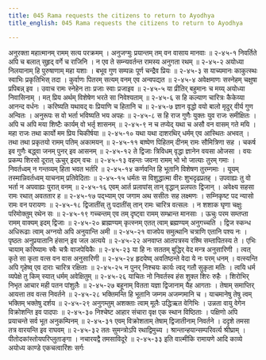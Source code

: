 ```yaml
---
title: 045 Rama requests the citizens to return to Ayodhya
title_english: 045 Rama requests the citizens to return to Ayodhya

---
```

<div class="audioEmbed"  caption="श्रीराम-हरिसीताराममूर्ति-घनपाठिभ्यां वचनम्" src="https://archive.org/download/Ramayana-recitation-Sriram-harisItArAmamUrti-Ghanapaati-v2/Kanda_2/Kanda_2_AYK-045-Thamasa_Theera_Gamanam.mp3"></div>
अनुरक्ता महात्मानम् रामम् सत्य परक्रमम् ।  
अनुजग्मुः प्रयान्तम् तम् वन वासाय मानवाः ॥ २-४५-१  
निवर्तिते अपि च बलात् सुहृद् वर्गे च राजिनि ।  
न एव ते सम्न्यवर्तन्त रामस्य अनुगता रथम् ॥ २-४५-२  
अयोध्या निलयानाम् हि पुरुषाणाम् महा यशाः ।  
बभूव गुण सम्पन्नः पूर्ण चन्द्रैव प्रियः ॥ २-४५-३  
स याच्यमानः काकुत्स्थः स्वाभिः प्रकृतिभिस् तदा ।  
कुर्वाणः पितरम् सत्यम् वनम् एव अन्वपद्यत ॥ २-४५-४  
अवेक्षमाणः सस्नेहम् चक्षुषा प्रपिबन्न् इव ।  
उवाच रामः स्नेहेन ताः प्रजाः स्वाः प्रजाइव ॥ २-४५-५  
या प्रीतिर् बहुमानः च मय्य् अयोध्या निवासिनाम् ।  
मत् प्रिय अर्थम् विशेषेण भरते सा निवेश्यताम् ॥ २-४५-६  
स हि कल्याण चारित्रः कैकेय्या आनन्द वर्धनः ।  
करिष्यति यथावद् वः प्रियाणि च हितानि च ॥ २-४५-७  
ज्ञान वृद्धो वयो बालो मृदुर् वीर्य गुण अन्वितः ।  
अनुरूपः स वो भर्ता भविष्यति भय अपहः ॥ २-४५-८  
स हि राज गुणैः युक्तः युव राजः समीक्षितः ।  
अपि च अपि मया शिष्टैः कार्यम् वो भर्तृ शासनम् ॥ २-४५-९  
न च तप्येद् यथा च असौ वन वासम् गते मयि ।  
महा राजः तथा कार्यो मम प्रिय चिकीर्षया ॥ २-४५-१०  
यथा यथा दाशरथिर् धर्मम् एव आस्थितः अभवत् ।  
तथा तथा प्रकृतयो रामम् पतिम् अकामयन् ॥ २-४५-११  
बाष्पेण पिहितम् दीनम् रामः सौमित्रिणा सह ।  
चकर्ष इव गुणैः बद्ध्वा जनम् पुनर् इव आसनम् ॥ २-४५-१२  
ते द्विजाः त्रिविधम् वृद्धा ज्ञानेन वयसा ओजसा ।  
वयः प्रकम्प शिरसो दूरात् ऊचुर् इदम् वचः ॥ २-४५-१३  
वहन्तः जवना रामम् भो भो जात्याः तुरम् गमाः ।  
निवर्तध्वम् न गन्तव्यम् हिता भवत भर्तरि ॥ २-४५-१४  
कर्णवन्ति हि भूतानि विशेषण तुरम्गमाः ।  
यूयम् तस्मान्निवर्तध्वम् याचनाम् प्रतिवेदिताः ॥ २-४५-१५  
धर्मतः स विशुद्धात्मा वीरः शुभदृढप्रतह् ।  
उपवाह्यः तु वो भर्ता न अपवाह्यः पुरात् वनम् ॥ २-४५-१६  
एवम् आर्त प्रलापांस् तान् वृद्धान् प्रलपतः द्विजान् ।  
अवेक्ष्य सहसा रामः रथात् अवततार ह ॥ २-४५-१७  
पद्भ्याम् एव जगाम अथ ससीतः सह लक्ष्मणः ।  
सम्निकृष्ट पद न्यासो रामः वन परायणः ॥ २-४५-१८  
द्विजातींस् तु पदातींस् तान् रामः चारित्र वत्सलः ।  
न शशाक घृणा चक्षुः परिमोक्तुम् रथेन सः ॥ २-४५-१९  
गच्चन्तम् एव तम् दृष्ट्वा रामम् सम्भ्रान्त मानसाः ।  
ऊचुः परम सम्तप्ता रामम् वाक्यम् इदम् द्विजाः ॥ २-४५-२०  
ब्राह्मण्यम् कृत्स्नम् एतत् त्वाम् ब्रह्मण्यम् अनुगच्चति ।  
द्विज स्कन्ध अधिरूढाः त्वाम् अग्नयो अपि अनुयान्ति अमी ॥ २-४५-२१  
वाजपेय समुत्थानि चत्राणि एतानि पश्य नः ।  
पृष्ठतः अनुप्रयातानि हंसान् इव जल अत्यये ॥ २-४५-२२  
अनवाप्त आतपत्रस्य रश्मि सम्तापितस्य ते ।  
एभिः चायाम् करिष्यामः स्वैः चत्रैः वाजपेयिकैः ॥ २-४५-२३  
या हि नः सततम् बुद्धिर् वेद मन्त्र अनुसारिणी ।  
त्वत् कृते सा कृता वत्स वन वास अनुसारिणी ॥ २-४५-२४  
हृदयेष्व् अवतिष्ठन्ते वेदा ये नः परम् धनम् ।  
वत्स्यन्ति अपि गृहेष्व् एव दाराः चारित्र रक्षिताः ॥ २-४५-२५  
न पुनर् निश्चयः कार्यः त्वद् गतौ सुकृता मतिः ।  
त्वयि धर्म व्यपेक्षे तु किम् स्यात् धर्मम् अवेक्षितुम् ॥ २-४५-२६  
याचितः नो निवर्तस्व हंस शुक्ल शिरः रुहैः ।  
शिरोभिर् निभृत आचार मही पतन पांशुलैः ॥ २-४५-२७  
बहूनाम् वितता यज्ञा द्विजानाम् यैह आगताः ।  
तेषाम् समाप्तिर् आयत्ता तव वत्स निवर्तने ॥ २-४५-२८  
भक्तिमन्ति हि भूतानि जम्गम अजम्गमानि च ।  
याचमानेषु तेषु त्वम् भक्तिम् भक्तेषु दर्शय ॥ २-४५-२९  
अनुगम्तुम् अशक्ताः त्वाम् मूलैः उद्धिऋत वेगिभिः ।  
उन्नता वायु वेगेन विक्रोशन्ति इव पादपाः ॥ २-४५-३०  
निश्चेष्ट आहार संचारा वृक्ष एक स्थान विष्ठिताः ।  
पक्षिणो अपि प्रयाचन्ते सर्व भूत अनुकम्पिनम् ॥ २-४५-३१  
एवम् विक्रोशताम् तेषाम् द्विजातीनाम् निवर्तने ।  
ददृशे तमसा तत्र वारयन्ति इव राघवम् ॥ २-४५-३२  
ततः सुमन्त्रोऽपि रथाद्विमुच्य ।  
श्रान्तान्हयान्सम्परिवर्त्य श्रीघ्राम् ।  
पीतोदकांस्तोयपरिप्लुताङ्गा ।  
नचारयद्वै तमसाविदूरे ॥ २-४५-३३  
इति वाल्मीकि रामायणे आदि काव्ये अयोध्य काण्डे एकचत्वारिंशः सर्गः